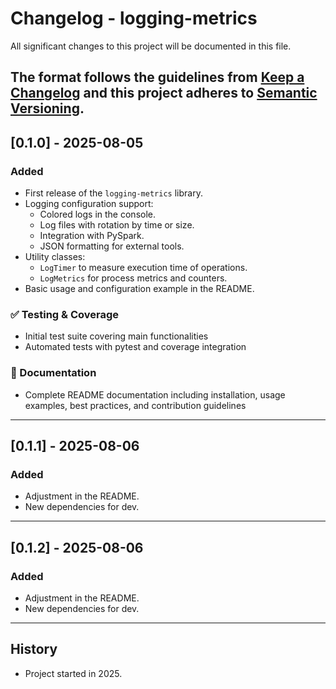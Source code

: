 # Changelog - logging-metrics

All significant changes to this project will be documented in this file.

The format follows the guidelines from [Keep a Changelog](https://keepachangelog.com/en/1.0.0/)
and this project adheres to [Semantic Versioning](https://semver.org/spec/v2.0.0.html).
---

## [0.1.0] - 2025-08-05
### Added
- First release of the `logging-metrics` library.
- Logging configuration support:
  - Colored logs in the console.
  - Log files with rotation by time or size.
  - Integration with PySpark.
  - JSON formatting for external tools.
- Utility classes:
  - `LogTimer` to measure execution time of operations.
  - `LogMetrics` for process metrics and counters.
- Basic usage and configuration example in the README.

### ✅ Testing & Coverage
- Initial test suite covering main functionalities
- Automated tests with pytest and coverage integration

### 📖 Documentation
- Complete README documentation including installation, usage examples, best practices, and contribution guidelines
---

## [0.1.1] - 2025-08-06
### Added
- Adjustment in the README.
- New dependencies for dev.
----

## [0.1.2] - 2025-08-06
### Added
- Adjustment in the README.
- New dependencies for dev.
----

## History
- Project started in 2025.
